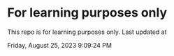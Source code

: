 # For learning purposes only
This repo is for learning purposes only.
Last updated at

Friday, August 25, 2023 9:09:24 PM

